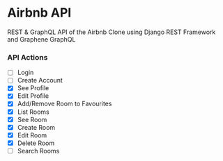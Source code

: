 # Airbnb API

REST & GraphQL API of the Airbnb Clone using Django REST Framework and Graphene GraphQL

### API Actions

- [ ] Login
- [ ] Create Account
- [x] See Profile
- [x] Edit Profile
- [x] Add/Remove Room to Favourites
- [x] List Rooms
- [x] See Room
- [x] Create Room
- [x] Edit Room
- [x] Delete Room
- [ ] Search Rooms
